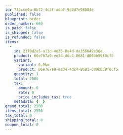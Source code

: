 ```yaml
---
id: 7f2cce0a-0b72-4c3f-adbf-9d3d7e98604e
published: false
blueprint: order
order_number: 669
is_paid: false
is_shipped: false
is_refunded: false
items:
  -
    id: 21f8d2a5-a11d-4e35-8a4d-da356642e36a
    product: 66e767a9-ee34-4dc4-8681-d09bb59f0cf5
    variant:
      variant: 6.5km
      product: 66e767a9-ee34-4dc4-8681-d09bb59f0cf5
    quantity: 1
    total: 2500
    tax:
      amount: 0
      rate: 0
      price_includes_tax: true
    metadata: {  }
grand_total: 2500
items_total: 2500
tax_total: 0
shipping_total: 0
coupon_total: 0
---
```

